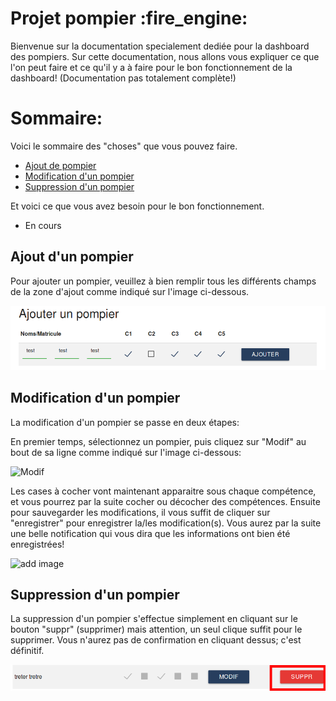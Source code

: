 <h1>Projet pompier :fire_engine: </h1>

<p>Bienvenue sur la documentation specialement dediée pour la dashboard des pompiers. Sur cette documentation, nous allons vous expliquer ce que l'on peut faire et ce qu'il y a à faire pour le bon fonctionnement de la dashboard! (Documentation pas totalement complète!)</p>

<h1>Sommaire:</h1>
<p>Voici le sommaire des "choses" que vous pouvez faire.</p>
<ul>
    <li><a href="#ajout">Ajout de pompier</a></li>
    <li><a href="#modif">Modification d'un pompier</a></li>
    <li><a href="#supp">Suppression d'un pompier</a></li>
</ul>
<p>Et voici ce que vous avez besoin pour le bon fonctionnement.</p>
<ul>
    <li>En cours</li>
</ul>

<h2 id="ajout">Ajout d'un pompier</h2>
<p>Pour ajouter un pompier, veuillez à bien remplir tous les différents champs de la zone d'ajout comme indiqué sur l'image ci-dessous.</p>

![add image](https://github.com/jusolibre/ProjetPompier/blob/master/utils/add.png)

<h2 id="modif">Modification d'un pompier</h2>
<p>La modification d'un pompier se passe en deux étapes: </p>
<p>En premier temps, sélectionnez un pompier, puis cliquez sur "Modif" au bout de sa ligne comme indiqué sur l'image ci-dessous:</p>

<img src="http://i.imgur.com/hReGhZQ.png" alt="Modif" />

<p>Les cases à cocher vont maintenant apparaitre sous chaque compétence, et vous pourrez par la suite cocher ou décocher des compétences. Ensuite pour sauvegarder les modifications, il vous suffit de cliquer sur "enregistrer" pour enregistrer la/les modification(s). Vous aurez par la suite une belle notification qui vous dira que les informations ont bien été enregistrées!</p>

![add image](http://i.imgur.com/fLiHOSn.png)

<h2 id="supp">Suppression d'un pompier</h2>
<p>La suppression d'un pompier s'effectue simplement en cliquant sur le bouton "suppr" (supprimer) mais attention, un seul clique suffit pour le supprimer. Vous n'aurez pas de confirmation en cliquant dessus; c'est définitif.</p>

![delete](https://github.com/jusolibre/ProjetPompier/blob/master/utils/delete.png)
